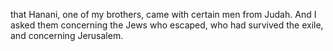 that Hanani, one of my brothers, came with certain men from Judah. And I asked them concerning the Jews who escaped, who had survived the exile, and concerning Jerusalem.
